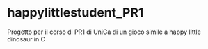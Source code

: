 # happylittlestudent_PR1
Progetto per il corso di PR1 di UniCa di un gioco simile a happy little dinosaur in C 

